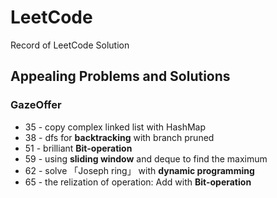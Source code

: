 # LeetCode
 Record of LeetCode Solution



## Appealing Problems and Solutions

### GazeOffer 

- 35 - copy complex linked list with HashMap
- 38 - dfs for **backtracking** with branch pruned
- 51 - brilliant **Bit-operation**
- 59 - using **sliding window** and deque to find the maximum
- 62 - solve 「Joseph ring」 with **dynamic programming**
- 65 - the relization of operation: Add with **Bit-operation**